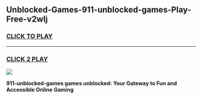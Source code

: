
## Unblocked-Games-911-unblocked-games-Play-Free-v2wlj
<h3>
<a href="https://premium76.site?title=911-unblocked-games&ref=20M">CLICK TO PLAY</a></h3>
<hr>

<h3>
<a href="https://premium76.site?title=911-unblocked-games&ref=20M">CLICK 2 PLAY</a>
  
</h3>

<a href="https://premium76.site?title=911-unblocked-games&ref=19M"><img src="https://clearcache.store/games.png"></a>


**911-unblocked-games games unblocked: Your Gateway to Fun and Accessible Online Gaming**
